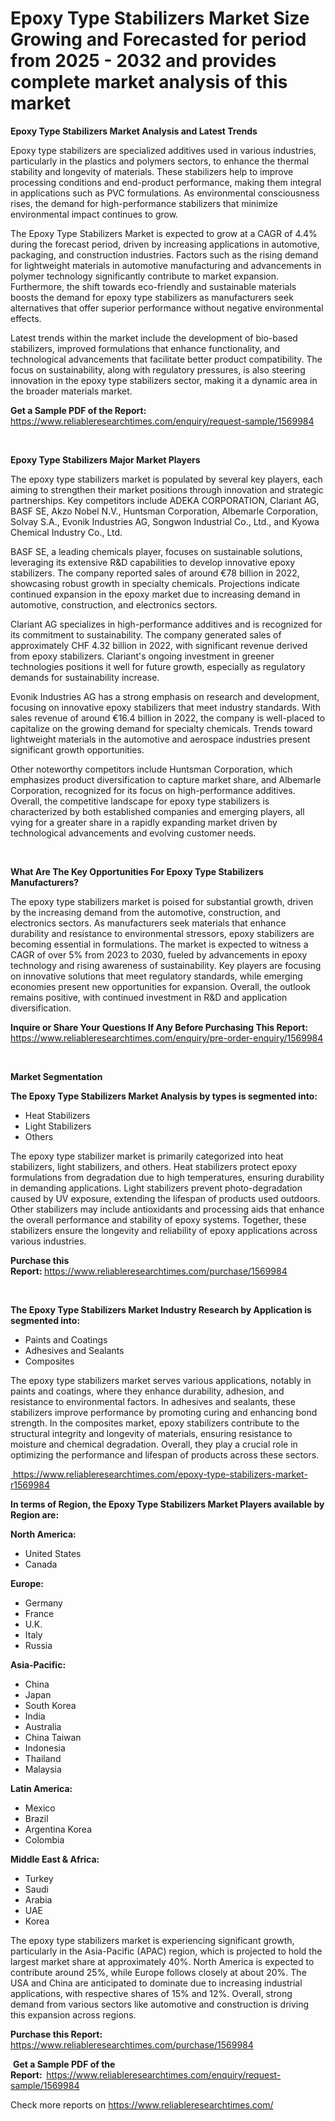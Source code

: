 <p><h1>Epoxy Type Stabilizers Market Size Growing and Forecasted for period from 2025 - 2032 and provides complete market analysis of this market</h1></p><p><strong>Epoxy Type Stabilizers Market Analysis and Latest Trends</strong></p>
<p><p>Epoxy type stabilizers are specialized additives used in various industries, particularly in the plastics and polymers sectors, to enhance the thermal stability and longevity of materials. These stabilizers help to improve processing conditions and end-product performance, making them integral in applications such as PVC formulations. As environmental consciousness rises, the demand for high-performance stabilizers that minimize environmental impact continues to grow.</p><p>The Epoxy Type Stabilizers Market is expected to grow at a CAGR of 4.4% during the forecast period, driven by increasing applications in automotive, packaging, and construction industries. Factors such as the rising demand for lightweight materials in automotive manufacturing and advancements in polymer technology significantly contribute to market expansion. Furthermore, the shift towards eco-friendly and sustainable materials boosts the demand for epoxy type stabilizers as manufacturers seek alternatives that offer superior performance without negative environmental effects. </p><p>Latest trends within the market include the development of bio-based stabilizers, improved formulations that enhance functionality, and technological advancements that facilitate better product compatibility. The focus on sustainability, along with regulatory pressures, is also steering innovation in the epoxy type stabilizers sector, making it a dynamic area in the broader materials market.</p></p>
<p><strong>Get a Sample PDF of the Report:&nbsp;</strong> <a href="https://www.reliableresearchtimes.com/enquiry/request-sample/1569984?utm_campaign=3532&utm_medium=2&utm_source=Github&utm_content=ia&utm_term=25032025&utm_id=epoxy-type-stabilizers">https://www.reliableresearchtimes.com/enquiry/request-sample/1569984</a></p>
<p>&nbsp;</p>
<p><strong>Epoxy Type Stabilizers Major Market Players</strong></p>
<p><p>The epoxy type stabilizers market is populated by several key players, each aiming to strengthen their market positions through innovation and strategic partnerships. Key competitors include ADEKA CORPORATION, Clariant AG, BASF SE, Akzo Nobel N.V., Huntsman Corporation, Albemarle Corporation, Solvay S.A., Evonik Industries AG, Songwon Industrial Co., Ltd., and Kyowa Chemical Industry Co., Ltd.</p><p>BASF SE, a leading chemicals player, focuses on sustainable solutions, leveraging its extensive R&D capabilities to develop innovative epoxy stabilizers. The company reported sales of around €78 billion in 2022, showcasing robust growth in specialty chemicals. Projections indicate continued expansion in the epoxy market due to increasing demand in automotive, construction, and electronics sectors.</p><p>Clariant AG specializes in high-performance additives and is recognized for its commitment to sustainability. The company generated sales of approximately CHF 4.32 billion in 2022, with significant revenue derived from epoxy stabilizers. Clariant's ongoing investment in greener technologies positions it well for future growth, especially as regulatory demands for sustainability increase.</p><p>Evonik Industries AG has a strong emphasis on research and development, focusing on innovative epoxy stabilizers that meet industry standards. With sales revenue of around €16.4 billion in 2022, the company is well-placed to capitalize on the growing demand for specialty chemicals. Trends toward lightweight materials in the automotive and aerospace industries present significant growth opportunities.</p><p>Other noteworthy competitors include Huntsman Corporation, which emphasizes product diversification to capture market share, and Albemarle Corporation, recognized for its focus on high-performance additives. Overall, the competitive landscape for epoxy type stabilizers is characterized by both established companies and emerging players, all vying for a greater share in a rapidly expanding market driven by technological advancements and evolving customer needs.</p></p>
<p>&nbsp;</p>
<p><strong>What Are The Key Opportunities For Epoxy Type Stabilizers Manufacturers?</strong></p>
<p><p>The epoxy type stabilizers market is poised for substantial growth, driven by the increasing demand from the automotive, construction, and electronics sectors. As manufacturers seek materials that enhance durability and resistance to environmental stressors, epoxy stabilizers are becoming essential in formulations. The market is expected to witness a CAGR of over 5% from 2023 to 2030, fueled by advancements in epoxy technology and rising awareness of sustainability. Key players are focusing on innovative solutions that meet regulatory standards, while emerging economies present new opportunities for expansion. Overall, the outlook remains positive, with continued investment in R&D and application diversification.</p></p>
<p><strong>Inquire or Share Your Questions If Any Before Purchasing This Report:</strong> <a href="https://www.reliableresearchtimes.com/enquiry/pre-order-enquiry/1569984?utm_campaign=3532&utm_medium=2&utm_source=Github&utm_content=ia&utm_term=25032025&utm_id=epoxy-type-stabilizers">https://www.reliableresearchtimes.com/enquiry/pre-order-enquiry/1569984</a></p>
<p>&nbsp;</p>
<p><strong>Market Segmentation</strong></p>
<p><strong>The Epoxy Type Stabilizers Market Analysis by types is segmented into:</strong></p>
<p><ul><li>Heat Stabilizers</li><li>Light Stabilizers</li><li>Others</li></ul></p>
<p><p>The epoxy type stabilizer market is primarily categorized into heat stabilizers, light stabilizers, and others. Heat stabilizers protect epoxy formulations from degradation due to high temperatures, ensuring durability in demanding applications. Light stabilizers prevent photo-degradation caused by UV exposure, extending the lifespan of products used outdoors. Other stabilizers may include antioxidants and processing aids that enhance the overall performance and stability of epoxy systems. Together, these stabilizers ensure the longevity and reliability of epoxy applications across various industries.</p></p>
<p><strong>Purchase this Report:&nbsp;</strong><a href="https://www.reliableresearchtimes.com/purchase/1569984?utm_campaign=3532&utm_medium=2&utm_source=Github&utm_content=ia&utm_term=25032025&utm_id=epoxy-type-stabilizers">https://www.reliableresearchtimes.com/purchase/1569984</a></p>
<p>&nbsp;</p>
<p><strong>The Epoxy Type Stabilizers Market Industry Research by Application is segmented into:</strong></p>
<p><ul><li>Paints and Coatings</li><li>Adhesives and Sealants</li><li>Composites</li></ul></p>
<p><p>The epoxy type stabilizers market serves various applications, notably in paints and coatings, where they enhance durability, adhesion, and resistance to environmental factors. In adhesives and sealants, these stabilizers improve performance by promoting curing and enhancing bond strength. In the composites market, epoxy stabilizers contribute to the structural integrity and longevity of materials, ensuring resistance to moisture and chemical degradation. Overall, they play a crucial role in optimizing the performance and lifespan of products across these sectors.</p></p>
<p><a href="https://www.reliableresearchtimes.com/epoxy-type-stabilizers-market-r1569984?utm_campaign=3532&utm_medium=2&utm_source=Github&utm_content=ia&utm_term=25032025&utm_id=epoxy-type-stabilizers">&nbsp;https://www.reliableresearchtimes.com/epoxy-type-stabilizers-market-r1569984</a></p>
<p><strong>In terms of Region, the Epoxy Type Stabilizers Market Players available by Region are:</strong></p>
<p>
    <p> <strong> North America: </strong>
        <ul>
            <li>United States</li>
            <li>Canada</li>
        </ul>
        </p> 
    <p> <strong> Europe: </strong>
        <ul>
            <li>Germany</li>
            <li>France</li>
            <li>U.K.</li>
            <li>Italy</li>
            <li>Russia</li>
        </ul>
        </p> 
    <p> <strong> Asia-Pacific: </strong>
        <ul>
            <li>China</li>
            <li>Japan</li>
            <li>South Korea</li>
            <li>India</li>
            <li>Australia</li>
            <li>China Taiwan</li>
            <li>Indonesia</li>
            <li>Thailand</li>
            <li>Malaysia</li>
        </ul>
        </p> 
    <p> <strong> Latin America: </strong>
        <ul>
            <li>Mexico</li>
            <li>Brazil</li>
            <li>Argentina Korea</li>
            <li>Colombia</li>
        </ul>
        </p> 
    <p> <strong> Middle East & Africa: </strong>
        <ul>
            <li>Turkey</li>
            <li>Saudi</li>
            <li>Arabia</li>
            <li>UAE</li>
            <li>Korea</li>
        </ul>
    </p>
    </p>
<p><p>The epoxy type stabilizers market is experiencing significant growth, particularly in the Asia-Pacific (APAC) region, which is projected to hold the largest market share at approximately 40%. North America is expected to contribute around 25%, while Europe follows closely at about 20%. The USA and China are anticipated to dominate due to increasing industrial applications, with respective shares of 15% and 12%. Overall, strong demand from various sectors like automotive and construction is driving this expansion across regions.</p></p>
<p><strong>Purchase this Report: </strong><a href="https://www.reliableresearchtimes.com/purchase/1569984?utm_campaign=3532&utm_medium=2&utm_source=Github&utm_content=ia&utm_term=25032025&utm_id=epoxy-type-stabilizers">https://www.reliableresearchtimes.com/purchase/1569984</a></p>
<p>&nbsp;<strong>Get a Sample PDF of the Report:&nbsp;&nbsp;</strong><a href="https://www.reliableresearchtimes.com/enquiry/request-sample/1569984?utm_campaign=3532&utm_medium=2&utm_source=Github&utm_content=ia&utm_term=25032025&utm_id=epoxy-type-stabilizers">https://www.reliableresearchtimes.com/enquiry/request-sample/1569984</a></p>
<p><strong></strong></p>
<p>Check more reports on <a href="https://www.reliableresearchtimes.com/?utm_campaign=3532&utm_medium=2&utm_source=Github&utm_content=ia&utm_term=25032025&utm_id=epoxy-type-stabilizers">https://www.reliableresearchtimes.com/</a></p>